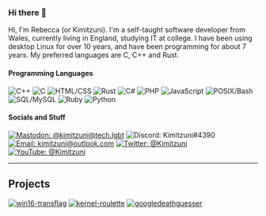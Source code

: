 ### Hi there 👋
Hi, I'm Rebecca (or Kimitzuni). I'm a self-taught software developer from Wales, currently living in England, studying IT at college. I have been using desktop Linux for over 10 years, and have been programming for about 7 years. My preferred languages are C, C++ and Rust. 

#### Programming Languages
![C++](https://img.shields.io/badge/C%2B%2B-blue?style=for-the-badge&logo=c%2B%2B)
![C](https://img.shields.io/badge/C-blue?style=for-the-badge&logo=c)
![HTML/CSS](https://img.shields.io/badge/HTML/CSS-orange?style=for-the-badge&logo=html5)
![Rust](https://img.shields.io/badge/Rust-red?style=for-the-badge&logo=rust)
![C#](https://img.shields.io/badge/C%23-green?style=for-the-badge&logo=csharp)
![PHP](https://img.shields.io/badge/PHP-purple?style=for-the-badge&logo=php)
![JavaScript](https://img.shields.io/badge/JavaScript-red?style=for-the-badge&logo=javascript)
![POSIX/Bash](https://img.shields.io/badge/POSIX/Bash-darkgreen?style=for-the-badge&logo=gnubash)
![SQL/MySQL](https://img.shields.io/badge/SQL/MySQL-darkblue?style=for-the-badge&logo=mysql)
![Ruby](https://img.shields.io/badge/Ruby-darkred?style=for-the-badge&logo=ruby)
![Python](https://img.shields.io/badge/Python-yellow?style=for-the-badge&logo=python)

#### Socials and Stuff

[![Mastodon: @kimitzuni@tech.lgbt](https://img.shields.io/badge/@kimitzuni@tech.lgbt-%2380080042?style=for-the-badge&logo=mastodon)](https://tech.lgbt/@Kimitzuni)
![Discord: Kimitzuni#4390](https://img.shields.io/badge/Kimitzuni%234390-%237289da42?style=for-the-badge&logo=discord)
[![Email: kimitzuni@outlook.com](https://img.shields.io/badge/kimitzuni@outlook.com-%23bf616a42?style=for-the-badge&logo=microsoftoutlook)](mailto:kimitzuni@outlook.com)
[![Twitter: @Kimitzuni](https://img.shields.io/badge/@Kimitzuni-darkblue?style=for-the-badge&logo=twitter)](https://twitter.com/Kimitzuni)
[![YouTube: @Kimitzuni](https://img.shields.io/badge/@Kimitzuni-darkred?style=for-the-badge&logo=youtube)](https://youtube.com/@Kimitzuni)


---
## Projects

[![win16-transflag](https://github-readme-stats.vercel.app/api/pin/?username=kimitzuni&repo=win16-transflag&theme=gruvbox)](https://github.com/Kimitzuni/win16-transflag)
[![kernel-roulette](https://github-readme-stats.vercel.app/api/pin/?username=kimitzuni&repo=kernel-roulette&theme=gruvbox)](https://github.com/Kimitzuni/kernel-roulette)
[![googledeathguesser](https://github-readme-stats.vercel.app/api/pin/?username=kimitzuni&repo=googledeathguesser&theme=gruvbox)](https://github.com/Kimitzuni/googledeathguesser)
